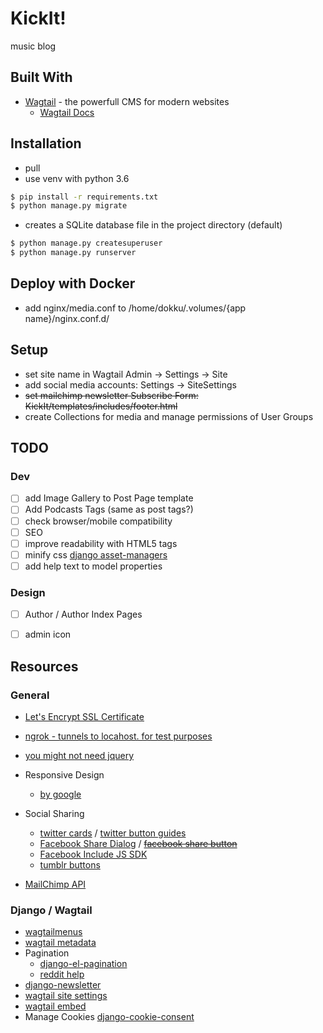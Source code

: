 # KickIt!

music blog 

## Built With

* [Wagtail](https://wagtail.io) - the powerfull CMS for modern websites
	* [Wagtail Docs](http://docs.wagtail.io/en/latest/index.html)

## Installation
* pull
* use venv with python 3.6
```bash
$ pip install -r requirements.txt
$ python manage.py migrate
```
* creates a SQLite database file in the project directory (default)
```bash
$ python manage.py createsuperuser
$ python manage.py runserver
```

## Deploy with Docker
* add nginx/media.conf to /home/dokku/.volumes/{app name}/nginx.conf.d/

## Setup
* set site name in Wagtail Admin -> Settings -> Site
* add social media accounts: Settings -> SiteSettings
* ~~set mailchimp newsletter Subscribe Form: KickIt/templates/includes/footer.html~~
* create Collections for media and manage permissions of User Groups

## TODO
### Dev
- [ ] add Image Gallery to Post Page template
- [ ] Add Podcasts Tags (same as post tags?)
- [ ] check browser/mobile compatibility
- [ ] SEO
- [ ] improve readability with HTML5 tags
- [ ] minify css [django asset-managers](https://djangopackages.org/grids/g/asset-managers/)
- [ ] add help text to model properties

### Design
- [ ] Author / Author Index Pages
- [ ] admin icon

    
## Resources
### General
* [Let's Encrypt SSL Certificate](https://letsencrypt.org/)
* [ngrok - tunnels to locahost. for test purposes](https://ngrok.com/)
* [you might not need jquery](http://youmightnotneedjquery.com/)
* Responsive Design
	* [by google](https://developers.google.com/web/fundamentals/design-and-ux/responsive/)
* Social Sharing
    * [twitter cards](https://developer.twitter.com/en/docs/tweets/optimize-with-cards/overview/abouts-cards) / [twitter button guides](https://developer.twitter.com/en/docs/twitter-for-websites/tweet-button/overview.html)
	* [Facebook Share Dialog](https://developers.facebook.com/docs/sharing/reference/share-dialog) / [~~facebook share button~~](https://developers.facebook.com/docs/plugins/share-button/#)
	* [Facebook Include JS SDK](https://developers.facebook.com/docs/javascript/quickstart)
    * [tumblr buttons](https://www.tumblr.com/buttons)

* [MailChimp API](https://developer.mailchimp.com/documentation/mailchimp/guides/get-started-with-mailchimp-api-3/#resources)

### Django / Wagtail
* [wagtailmenus](https://github.com/rkhleics/wagtailmenus)
* [wagtail metadata](https://github.com/takeflight/wagtail-metadata)
* Pagination
	* [django-el-pagination](https://django-el-pagination.readthedocs.io/en/latest/)
	* [reddit help](https://www.reddit.com/r/django/comments/9p70uf/adding_load_more_functionality_to_wagtail_via/)
* [django-newsletter](https://github.com/dokterbob/django-newsletter)
* [wagtail site settings](https://vix.digital/insights/creating-using-custom-settings-in-your-wagtail-site/)
* [wagtail embed](http://docs.wagtail.io/en/v2.4/advanced_topics/embeds.html)
* Manage Cookies [django-cookie-consent](https://django-cookie-consent.readthedocs.io/en/latest/index.html)